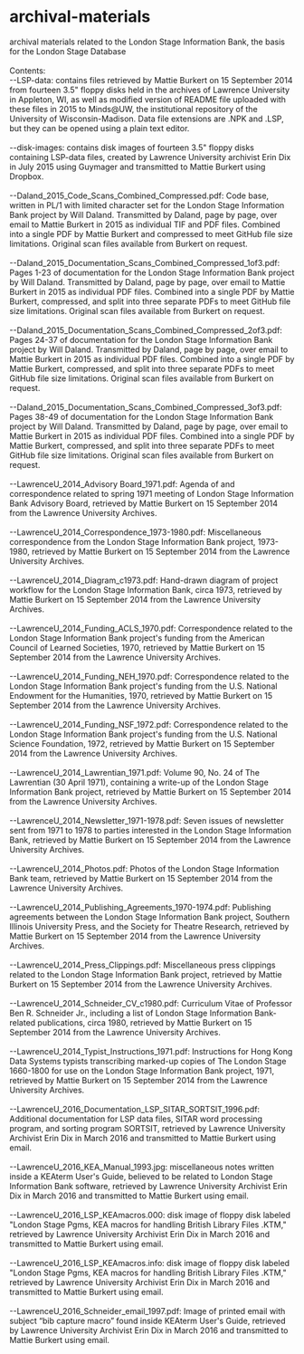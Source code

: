 # archival-materials
archival materials related to the London Stage Information Bank, the basis for the London Stage Database<br>
<br>
Contents:<br>
--LSP-data: contains files retrieved by Mattie Burkert on 15 September 2014 from fourteen 3.5" floppy disks held in the archives of Lawrence University in Appleton, WI, as well as modified version of README file uploaded with these files in 2015 to Minds@UW, the institutional repository of the University of Wisconsin-Madison. Data file extensions are .NPK and .LSP, but they can be opened using a plain text editor.<br>
<br>
--disk-images: contains disk images of fourteen 3.5" floppy disks containing LSP-data files, created by Lawrence University archivist Erin Dix in July 2015 using Guymager and transmitted to Mattie Burkert using Dropbox.<br>
<br>
--Daland_2015_Code_Scans_Combined_Compressed.pdf: Code base, written in PL/1 with limited character set for the London Stage Information Bank project by Will Daland. Transmitted by Daland, page by page, over email to Mattie Burkert in 2015 as individual TIF and PDF files. Combined into a single PDF by Mattie Burkert and compressed to meet GitHub file size limitations. Original scan files available from Burkert on request.<br>
<br>
--Daland_2015_Documentation_Scans_Combined_Compressed_1of3.pdf: Pages 1-23 of documentation for the London Stage Information Bank project by Will Daland. Transmitted by Daland, page by page, over email to Mattie Burkert in 2015 as individual PDF files. Combined into a single PDF by Mattie Burkert, compressed, and split into three separate PDFs to meet GitHub file size limitations. Original scan files available from Burkert on request.<br>
<br>
--Daland_2015_Documentation_Scans_Combined_Compressed_2of3.pdf:	Pages 24-37 of documentation for the London Stage Information Bank project by Will Daland. Transmitted by Daland, page by page, over email to Mattie Burkert in 2015 as individual PDF files. Combined into a single PDF by Mattie Burkert, compressed, and split into three separate PDFs to meet GitHub file size limitations. Original scan files available from Burkert on request.<br>
<br>
--Daland_2015_Documentation_Scans_Combined_Compressed_3of3.pdf: Pages 38-49 of documentation for the London Stage Information Bank project by Will Daland. Transmitted by Daland, page by page, over email to Mattie Burkert in 2015 as individual PDF files. Combined into a single PDF by Mattie Burkert, compressed, and split into three separate PDFs to meet GitHub file size limitations. Original scan files available from Burkert on request.<br> 
<br>
--LawrenceU_2014_Advisory Board_1971.pdf: Agenda of and correspondence related to spring 1971 meeting of London Stage Information Bank Advisory Board, retrieved by Mattie Burkert on 15 September 2014 from the Lawrence University Archives.<br>
<br>
--LawrenceU_2014_Correspondence_1973-1980.pdf: Miscellaneous correspondence from the London Stage Information Bank project, 1973-1980, retrieved by Mattie Burkert on 15 September 2014 from the Lawrence University Archives.<br>
<br>
--LawrenceU_2014_Diagram_c1973.pdf: Hand-drawn diagram of project workflow for the London Stage Information Bank, circa 1973, retrieved by Mattie Burkert on 15 September 2014 from the Lawrence University Archives.<br>
<br>
--LawrenceU_2014_Funding_ACLS_1970.pdf: Correspondence related to the London Stage Information Bank project's funding from the American Council of Learned Societies, 1970, retrieved by Mattie Burkert on 15 September 2014 from the Lawrence University Archives.<br>
<br>
--LawrenceU_2014_Funding_NEH_1970.pdf: Correspondence related to the London Stage Information Bank project's funding from the U.S. National Endowment for the Humanities, 1970, retrieved by Mattie Burkert on 15 September 2014 from the Lawrence University Archives.<br>
<br>
--LawrenceU_2014_Funding_NSF_1972.pdf: Correspondence related to the London Stage Information Bank project's funding from the U.S. National Science Foundation, 1972, retrieved by Mattie Burkert on 15 September 2014 from the Lawrence University Archives.<br>
<br>
--LawrenceU_2014_Lawrentian_1971.pdf: Volume 90, No. 24 of The Lawrentian (30 April 1971), containing a write-up of the London Stage Information Bank project, retrieved by Mattie Burkert on 15 September 2014 from the Lawrence University Archives.<br>
<br>
--LawrenceU_2014_Newsletter_1971-1978.pdf: Seven issues of newsletter sent from 1971 to 1978 to parties interested in the London Stage Information Bank, retrieved by Mattie Burkert on 15 September 2014 from the Lawrence University Archives.<br>
<br>
--LawrenceU_2014_Photos.pdf: Photos of the London Stage Information Bank team, retrieved by Mattie Burkert on 15 September 2014 from the Lawrence University Archives.<br>
<br>
--LawrenceU_2014_Publishing_Agreements_1970-1974.pdf: Publishing agreements between the London Stage Information Bank project, Southern Illinois University Press, and the Society for Theatre Research, retrieved by Mattie Burkert on 15 September 2014 from the Lawrence University Archives.<br>
<br>
--LawrenceU_2014_Press_Clippings.pdf: Miscellaneous press clippings related to the London Stage Information Bank project, retrieved by Mattie Burkert on 15 September 2014 from the Lawrence University Archives.<br>
<br>
--LawrenceU_2014_Schneider_CV_c1980.pdf: Curriculum Vitae of Professor Ben R. Schneider Jr., including a list of London Stage Information Bank-related publications, circa 1980, retrieved by Mattie Burkert on 15 September 2014 from the Lawrence University Archives.<br>
<br>
--LawrenceU_2014_Typist_Instructions_1971.pdf: Instructions for Hong Kong Data Systems typists transcribing marked-up copies of The London Stage 1660-1800 for use on the London Stage Information Bank project, 1971, retrieved by Mattie Burkert on 15 September 2014 from the Lawrence University Archives.<br>
<br>
--LawrenceU_2016_Documentation_LSP_SITAR_SORTSIT_1996.pdf: Additional documentation for LSP data files, SITAR word processing program, and sorting program SORTSIT, retrieved by Lawrence University Archivist Erin Dix in March 2016 and transmitted to Mattie Burkert using email.<br>
<br>
--LawrenceU_2016_KEA_Manual_1993.jpg: miscellaneous notes written inside a KEAterm User's Guide, believed to be related to London Stage Information Bank software, retrieved by Lawrence University Archivist Erin Dix in March 2016 and transmitted to Mattie Burkert using email.<br>
<br>
--LawrenceU_2016_LSP_KEAmacros.000: disk image of floppy disk labeled "London Stage Pgms, KEA macros for handling British Library Files .KTM," retrieved by Lawrence University Archivist Erin Dix in March 2016 and transmitted to Mattie Burkert using email.<br>
<br>
--LawrenceU_2016_LSP_KEAmacros.info: disk image of floppy disk labeled "London Stage Pgms, KEA macros for handling British Library Files .KTM," retrieved by Lawrence University Archivist Erin Dix in March 2016 and transmitted to Mattie Burkert using email.<br>
<br>
--LawrenceU_2016_Schneider_email_1997.pdf: Image of printed email with subject “bib capture macro” found inside KEAterm User's Guide, retrieved by Lawrence University Archivist Erin Dix in March 2016 and transmitted to Mattie Burkert using email.<br>
